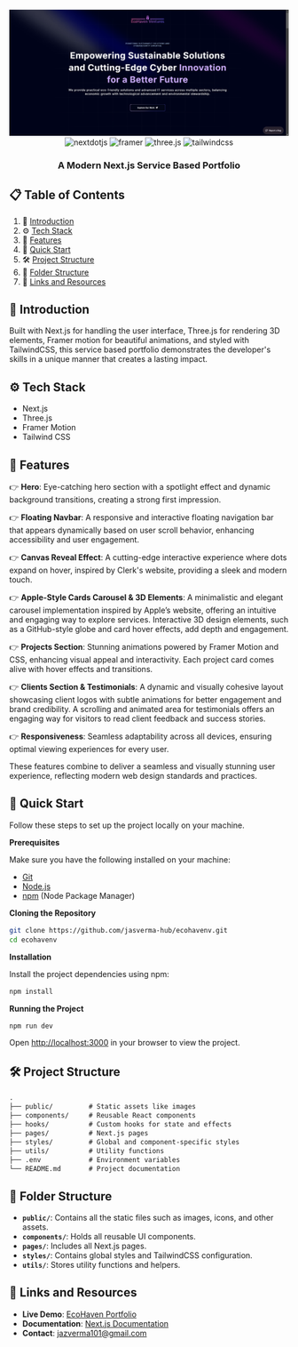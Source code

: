 <div align="center">
  <br />
      <img src="https://github.com/jasverma-hub/ecohavenv/blob/main/public/banner.png" alt="Project Banner">
  <br />

  <div>
    <img src="https://img.shields.io/badge/-Next_JS-black?style=for-the-badge&logoColor=white&logo=nextdotjs&color=000000" alt="nextdotjs" />
    <img src="https://img.shields.io/badge/-Framer-black?style=for-the-badge&logoColor=white&logo=framer&color=0055FF" alt="framer" />
    <img src="https://img.shields.io/badge/-Three_JS-black?style=for-the-badge&logoColor=white&logo=threedotjs&color=000000" alt="three.js" />
    <img src="https://img.shields.io/badge/-Tailwind_CSS-black?style=for-the-badge&logoColor=white&logo=tailwindcss&color=06B6D4" alt="tailwindcss" />
  </div>

  <h3 align="center">A Modern Next.js Service Based Portfolio</h3>
</div>

## 📋 <a name="table">Table of Contents</a>

1. 🤖 [Introduction](#introduction)
2. ⚙️ [Tech Stack](#tech-stack)
3. 🔋 [Features](#features)
4. 🤸 [Quick Start](#quick-start)
5. 🛠️ [Project Structure](#project-structure)
6. 📂 [Folder Structure](#folder-structure)
7. 🔗 [Links and Resources](#links-and-resources)

## <a name="introduction">🤖 Introduction</a>

Built with Next.js for handling the user interface, Three.js for rendering 3D elements, Framer motion for beautiful animations, and styled with TailwindCSS, this service based portfolio demonstrates the developer's skills in a unique manner that creates a lasting impact.

## <a name="tech-stack">⚙️ Tech Stack</a>

- Next.js
- Three.js
- Framer Motion
- Tailwind CSS

## <a name="features">🔋 Features</a>

👉 **Hero**: Eye-catching hero section with a spotlight effect and dynamic background transitions, creating a strong first impression.

👉 **Floating Navbar**: A responsive and interactive floating navigation bar that appears dynamically based on user scroll behavior, enhancing accessibility and user engagement.

👉 **Canvas Reveal Effect**: A cutting-edge interactive experience where dots expand on hover, inspired by Clerk's website, providing a sleek and modern touch.

👉 **Apple-Style Cards Carousel & 3D Elements**: A minimalistic and elegant carousel implementation inspired by Apple’s website, offering an intuitive and engaging way to explore services. Interactive 3D design elements, such as a GitHub-style globe and card hover effects, add depth and engagement.

👉 **Projects Section**: Stunning animations powered by Framer Motion and CSS, enhancing visual appeal and interactivity. Each project card comes alive with hover effects and transitions.

👉 **Clients Section & Testimonials**: A dynamic and visually cohesive layout showcasing client logos with subtle animations for better engagement and brand credibility. A scrolling and animated area for testimonials offers an engaging way for visitors to read client feedback and success stories.

👉 **Responsiveness**: Seamless adaptability across all devices, ensuring optimal viewing experiences for every user.

These features combine to deliver a seamless and visually stunning user experience, reflecting modern web design standards and practices. 

## <a name="quick-start">🤸 Quick Start</a>

Follow these steps to set up the project locally on your machine.

**Prerequisites**

Make sure you have the following installed on your machine:

- [Git](https://git-scm.com/)
- [Node.js](https://nodejs.org/en)
- [npm](https://www.npmjs.com/) (Node Package Manager)

**Cloning the Repository**

```bash
git clone https://github.com/jasverma-hub/ecohavenv.git
cd ecohavenv
```

**Installation**

Install the project dependencies using npm:

```bash
npm install
```

**Running the Project**

```bash
npm run dev
```

Open [http://localhost:3000](http://localhost:3000) in your browser to view the project.

## <a name="project-structure">🛠️ Project Structure</a>
```plaintext
.
├── public/         # Static assets like images
├── components/     # Reusable React components
├── hooks/          # Custom hooks for state and effects
├── pages/          # Next.js pages
├── styles/         # Global and component-specific styles
├── utils/          # Utility functions
├── .env            # Environment variables
└── README.md       # Project documentation
```

## <a name="folder-structure">📂 Folder Structure</a>

- **`public/`**: Contains all the static files such as images, icons, and other assets.
- **`components/`**: Holds all reusable UI components.
- **`pages/`**: Includes all Next.js pages.
- **`styles/`**: Contains global styles and TailwindCSS configuration.
- **`utils/`**: Stores utility functions and helpers.


## <a name="links-and-resources">🔗 Links and Resources</a>

- **Live Demo**: [EcoHaven Portfolio](https://ecohavenv.vercel.app/)
- **Documentation**: [Next.js Documentation](https://nextjs.org/docs)
- **Contact**: [jazverma101@gmail.com](mailto:jazverma101@gmail.com)
